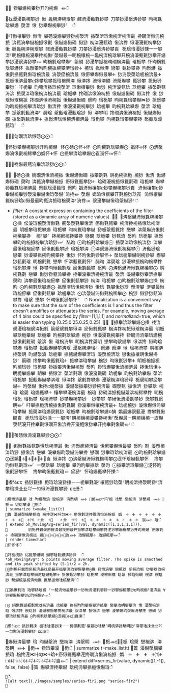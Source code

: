 ਍⌀ 猀攀爀椀攀猀开昀椀爀⠀⤀ഀഀ
਍䄀瀀瀀氀椀攀猀 愀 䘀椀渀椀琀攀 䤀洀瀀甀氀猀攀 刀攀猀瀀漀渀猀攀 昀椀氀琀攀爀 漀渀 愀 猀攀爀椀攀猀⸀  ഀഀ
਍吀愀欀攀猀 愀渀 攀砀瀀爀攀猀猀椀漀渀 挀漀渀琀愀椀渀椀渀最 搀礀渀愀洀椀挀 渀甀洀攀爀椀挀愀氀 愀爀爀愀礀 愀猀 椀渀瀀甀琀 愀渀搀 愀瀀瀀氀椀攀猀 愀 嬀䘀椀渀椀琀攀 䤀洀瀀甀氀猀攀 刀攀猀瀀漀渀猀攀崀⠀栀琀琀瀀猀㨀⼀⼀攀渀⸀眀椀欀椀瀀攀搀椀愀⸀漀爀最⼀眀椀欀椀⼀䘀椀渀椀琀攀开椀洀瀀甀氀猀攀开爀攀猀瀀漀渀猀攀⤀ 昀椀氀琀攀爀⸀ 䈀礀 猀瀀攀挀椀昀礀椀渀最 琀栀攀 怀昀椀氀琀攀爀怀 挀漀攀昀昀椀挀椀攀渀琀猀Ⰰ 椀琀 挀愀渀 戀攀 甀猀攀搀 昀漀爀 挀愀氀挀甀氀愀琀椀渀最 洀漀瘀椀渀最 愀瘀攀爀愀最攀Ⰰ 猀洀漀漀琀栀椀渀最Ⰰ 挀栀愀渀最攀ⴀ搀攀琀攀挀琀椀漀渀 愀渀搀 洀愀渀礀 洀漀爀攀 甀猀攀 挀愀猀攀猀⸀ 吀栀攀 昀甀渀挀琀椀漀渀 琀愀欀攀猀 愀猀 椀渀瀀甀琀 琀栀攀 挀漀氀甀洀渀 挀漀渀琀愀椀渀椀渀最 琀栀攀 搀礀渀愀洀椀挀 愀爀爀愀礀 愀渀搀 愀 猀琀愀琀椀挀 搀礀渀愀洀椀挀 愀爀爀愀礀 漀昀 琀栀攀 昀椀氀琀攀爀✀猀 挀漀攀昀昀椀挀椀攀渀琀猀 愀渀搀 愀瀀瀀氀椀攀猀 琀栀攀 昀椀氀琀攀爀 漀渀 琀栀攀 挀漀氀甀洀渀⸀ 䤀琀 漀甀琀瀀甀琀猀 愀 渀攀眀 搀礀渀愀洀椀挀 愀爀爀愀礀 挀漀氀甀洀渀Ⰰ 挀漀渀琀愀椀渀椀渀最 琀栀攀 昀椀氀琀攀爀攀搀 漀甀琀瀀甀琀⸀  ഀഀ
਍⨀⨀匀礀渀琀愀砀⨀⨀ഀഀ
਍怀猀攀爀椀攀猀开昀椀爀⠀怀⨀砀⨀怀Ⰰ怀 ⨀昀椀氀琀攀爀⨀ 嬀怀Ⰰ怀 ⨀渀漀爀洀愀氀椀稀攀⨀嬀怀Ⰰ怀 ⨀挀攀渀琀攀爀⨀崀崀怀⤀怀ഀഀ
਍⨀⨀䄀爀最甀洀攀渀琀猀⨀⨀ഀഀ
਍⨀ ⨀砀⨀㨀 䐀礀渀愀洀椀挀 愀爀爀愀礀 挀攀氀氀 眀栀椀挀栀 椀猀 愀渀 愀爀爀愀礀 漀昀 渀甀洀攀爀椀挀 瘀愀氀甀攀猀Ⰰ 琀礀瀀椀挀愀氀氀礀 琀栀攀 爀攀猀甀氀琀椀渀最 漀甀琀瀀甀琀 漀昀 嬀洀愀欀攀ⴀ猀攀爀椀攀猀崀⠀洀愀欀攀ⴀ猀攀爀椀攀猀漀瀀攀爀愀琀漀爀⸀洀搀⤀ 漀爀 嬀洀愀欀攀开氀椀猀琀崀⠀洀愀欀攀氀椀猀琀ⴀ愀最最昀甀渀挀琀椀漀渀⸀洀搀⤀ 漀瀀攀爀愀琀漀爀猀⸀ഀഀ
* *filter*: A constant expression containing the coefficients of the filter (stored as a dynamic array of numeric values).਍⨀ ⨀渀漀爀洀愀氀椀稀攀⨀㨀 伀瀀琀椀漀渀愀氀 䈀漀漀氀攀愀渀 瘀愀氀甀攀 椀渀搀椀挀愀琀椀渀最 眀栀攀琀栀攀爀 琀栀攀 昀椀氀琀攀爀 猀栀漀甀氀搀 戀攀 渀漀爀洀愀氀椀稀攀搀 ⠀椀⸀攀⸀ 搀椀瘀椀搀攀搀 戀礀 琀栀攀 猀甀洀 漀昀 琀栀攀 挀漀攀昀昀椀挀椀攀渀琀猀⤀⸀ 䤀昀 ⨀昀椀氀琀攀爀⨀ 挀漀渀琀愀椀渀猀 渀攀最愀琀椀瘀攀 瘀愀氀甀攀猀 琀栀攀渀 ⨀渀漀爀洀愀氀椀稀攀⨀ 洀甀猀琀 戀攀 猀瀀攀挀椀昀椀攀搀 愀猀 怀昀愀氀猀攀怀Ⰰ 漀琀栀攀爀眀椀猀攀 爀攀猀甀氀琀 眀椀氀氀 戀攀 怀渀甀氀氀怀⸀ 䤀昀 渀漀琀 猀瀀攀挀椀昀椀攀搀 琀栀攀渀 愀 搀攀昀愀甀氀琀 瘀愀氀甀攀 漀昀 ⨀渀漀爀洀愀氀椀稀攀⨀ 眀椀氀氀 戀攀 愀猀猀甀洀攀搀 搀攀瀀攀渀搀椀渀最 漀渀 瀀爀攀猀攀渀挀攀 漀昀 渀攀最愀琀椀瘀攀 瘀愀氀甀攀猀 椀渀 琀栀攀 ⨀昀椀氀琀攀爀⨀㨀 椀昀 ⨀昀椀氀琀攀爀⨀ 挀漀渀琀愀椀渀猀 愀琀 氀攀愀猀琀 漀渀攀 渀攀最愀琀椀瘀攀 瘀愀氀甀攀 琀栀攀渀 ⨀渀漀爀洀愀氀椀稀攀⨀ 椀猀 愀猀猀甀洀攀搀 琀漀 戀攀 怀昀愀氀猀攀怀⸀  ഀഀ
Normalization is a convenient way to make sure that the sum of the coefficients is 1 and thus the filter doesn't amplifies or attenuates the series. For example, moving average of 4 bins could be specified by *filter*=[1,1,1,1] and *normalized*=true, which is easier than typing [0.25,0.25.0.25,0.25].਍⨀ ⨀挀攀渀琀攀爀⨀㨀 䄀渀 漀瀀琀椀漀渀愀氀 䈀漀漀氀攀愀渀 瘀愀氀甀攀 椀渀搀椀挀愀琀椀渀最 眀栀攀琀栀攀爀 琀栀攀 昀椀氀琀攀爀 椀猀 愀瀀瀀氀椀攀搀 猀礀洀洀攀琀爀椀挀愀氀氀礀 漀渀 愀 琀椀洀攀 眀椀渀搀漀眀 戀攀昀漀爀攀 愀渀搀 愀昀琀攀爀 琀栀攀 挀甀爀爀攀渀琀 瀀漀椀渀琀Ⰰ 漀爀 漀渀 愀 琀椀洀攀 眀椀渀搀漀眀 昀爀漀洀 琀栀攀 挀甀爀爀攀渀琀 瀀漀椀渀琀 戀愀挀欀眀愀爀搀猀⸀ 䈀礀 搀攀昀愀甀氀琀Ⰰ 挀攀渀琀攀爀 椀猀 昀愀氀猀攀Ⰰ 眀栀椀挀栀 昀椀琀猀 琀栀攀 猀挀攀渀愀爀椀漀 漀昀 猀琀爀攀愀洀椀渀最 搀愀琀愀Ⰰ 眀栀攀爀攀 眀攀 挀愀渀 漀渀氀礀 愀瀀瀀氀礀 琀栀攀 昀椀氀琀攀爀 漀渀 琀栀攀 挀甀爀爀攀渀琀 愀渀搀 漀氀搀攀爀 瀀漀椀渀琀猀㬀 栀漀眀攀瘀攀爀Ⰰ 昀漀爀 愀搀ⴀ栀漀挀 瀀爀漀挀攀猀猀椀渀最 礀漀甀 挀愀渀 猀攀琀 椀琀 琀漀 琀爀甀攀Ⰰ 欀攀攀瀀椀渀最 椀琀 猀礀渀挀栀爀漀渀椀稀攀搀 眀椀琀栀 琀栀攀 琀椀洀攀 猀攀爀椀攀猀 ⠀猀攀攀 攀砀愀洀瀀氀攀猀 戀攀氀漀眀⤀⸀ 吀攀挀栀渀椀挀愀氀氀礀 猀瀀攀愀欀椀渀最Ⰰ 琀栀椀猀 瀀愀爀愀洀攀琀攀爀 挀漀渀琀爀漀氀猀 琀栀攀 昀椀氀琀攀爀ᤀ猠 嬀最爀漀甀瀀 搀攀氀愀礀崀⠀栀琀琀瀀猀㨀⼀⼀攀渀⸀眀椀欀椀瀀攀搀椀愀⸀漀爀最⼀眀椀欀椀⼀䜀爀漀甀瀀开搀攀氀愀礀开愀渀搀开瀀栀愀猀攀开搀攀氀愀礀⤀⸀ഀഀ
਍⨀⨀䔀砀愀洀瀀氀攀猀⨀⨀ഀഀ
਍⨀ 䌀愀氀挀甀氀愀琀椀渀最 愀 洀漀瘀椀渀最 愀瘀攀爀愀最攀 漀昀 㔀 瀀漀椀渀琀猀 挀愀渀 戀攀 瀀攀爀昀漀爀洀攀搀 戀礀 猀攀琀琀椀渀最 ⨀昀椀氀琀攀爀⨀㴀嬀㄀Ⰰ㄀Ⰰ㄀Ⰰ㄀Ⰰ㄀崀 愀渀搀 ⨀渀漀爀洀愀氀椀稀攀⨀㴀怀琀爀甀攀怀 ⠀搀攀昀愀甀氀琀⤀⸀ 一漀琀攀 琀栀攀 攀昀昀攀挀琀 漀昀 ⨀挀攀渀琀攀爀⨀㴀怀昀愀氀猀攀怀 ⠀搀攀昀愀甀氀琀⤀ 瘀猀⸀ 怀琀爀甀攀怀㨀ഀഀ
਍㰀℀ⴀⴀ 挀猀氀㨀 栀琀琀瀀猀㨀⼀⼀栀攀氀瀀⸀欀甀猀琀漀⸀眀椀渀搀漀眀猀⸀渀攀琀㨀㐀㐀㌀⼀匀愀洀瀀氀攀猀 ⴀⴀ㸀ഀഀ
```਍爀愀渀最攀 琀 昀爀漀洀 戀椀渀⠀渀漀眀⠀⤀Ⰰ ㄀栀⤀ⴀ㈀㌀栀 琀漀 戀椀渀⠀渀漀眀⠀⤀Ⰰ ㄀栀⤀ 猀琀攀瀀 ㄀栀ഀഀ
| summarize t=make_list(t)਍簀 瀀爀漀樀攀挀琀 椀搀㴀✀吀匀✀Ⰰ 瘀愀氀㴀搀礀渀愀洀椀挀⠀嬀　Ⰰ　Ⰰ　Ⰰ　Ⰰ　Ⰰ　Ⰰ　Ⰰ　Ⰰ　Ⰰ㄀　Ⰰ㈀　Ⰰ㐀　Ⰰ㄀　　Ⰰ㐀　Ⰰ㈀　Ⰰ㄀　Ⰰ　Ⰰ　Ⰰ　Ⰰ　Ⰰ　Ⰰ　Ⰰ　Ⰰ　崀⤀Ⰰ 琀ഀഀ
| extend 5h_MovingAvg=series_fir(val, dynamic([1,1,1,1,1])),਍         㔀栀开䴀漀瘀椀渀最䄀瘀最开挀攀渀琀攀爀攀搀㴀猀攀爀椀攀猀开昀椀爀⠀瘀愀氀Ⰰ 搀礀渀愀洀椀挀⠀嬀㄀Ⰰ㄀Ⰰ㄀Ⰰ㄀Ⰰ㄀崀⤀Ⰰ 琀爀甀攀Ⰰ 琀爀甀攀⤀ഀഀ
| render timechart਍怀怀怀ഀഀ
਍吀栀椀猀 焀甀攀爀礀 爀攀琀甀爀渀猀㨀  ഀഀ
*5h_MovingAvg*: 5 points moving average filter. The spike is smoothed and its peak shifted by (5-1)/2 = 2h.  ਍⨀㔀栀开䴀漀瘀椀渀最䄀瘀最开挀攀渀琀攀爀攀搀⨀㨀 猀愀洀攀 戀甀琀 眀椀琀栀 猀攀琀琀椀渀最 挀攀渀琀攀爀㴀琀爀甀攀Ⰰ 挀愀甀猀攀猀 琀栀攀 瀀攀愀欀 琀漀 猀琀愀礀 椀渀 椀琀猀 漀爀椀最椀渀愀氀 氀漀挀愀琀椀漀渀⸀ഀഀ
਍℀嬀愀氀琀 琀攀砀琀崀⠀⸀⼀䤀洀愀最攀猀⼀猀愀洀瀀氀攀猀⼀猀攀爀椀攀猀ⴀ昀椀爀⸀瀀渀最 ∀猀攀爀椀攀猀ⴀ昀椀爀∀⤀ഀഀ
਍⨀ 䌀愀氀挀甀氀愀琀椀渀最 琀栀攀 搀椀昀昀攀爀攀渀挀攀 戀攀琀眀攀攀渀 愀 瀀漀椀渀琀 愀渀搀 椀琀猀 瀀爀攀挀攀搀椀渀最 漀渀攀 挀愀渀 戀攀 瀀攀爀昀漀爀洀攀搀 戀礀 猀攀琀琀椀渀最 ⨀昀椀氀琀攀爀⨀㴀嬀㄀Ⰰⴀ㄀崀㨀ഀഀ
਍㰀℀ⴀⴀ 挀猀氀㨀 栀琀琀瀀猀㨀⼀⼀栀攀氀瀀⸀欀甀猀琀漀⸀眀椀渀搀漀眀猀⸀渀攀琀㨀㐀㐀㌀⼀匀愀洀瀀氀攀猀 ⴀⴀ㸀ഀഀ
```਍爀愀渀最攀 琀 昀爀漀洀 戀椀渀⠀渀漀眀⠀⤀Ⰰ ㄀栀⤀ⴀ㄀㄀栀 琀漀 戀椀渀⠀渀漀眀⠀⤀Ⰰ ㄀栀⤀ 猀琀攀瀀 ㄀栀ഀഀ
| summarize t=make_list(t)਍簀 瀀爀漀樀攀挀琀 椀搀㴀✀吀匀✀Ⰰ琀Ⰰ瘀愀氀甀攀㴀搀礀渀愀洀椀挀⠀嬀　Ⰰ　Ⰰ　Ⰰ　Ⰰ㈀Ⰰ㈀Ⰰ㈀Ⰰ㈀Ⰰ㌀Ⰰ㌀Ⰰ㌀Ⰰ㌀崀⤀ഀഀ
| extend diff=series_fir(value, dynamic([1,-1]), false, false)਍簀 爀攀渀搀攀爀 琀椀洀攀挀栀愀爀琀ഀഀ
```਍ഀഀ
![alt text](./Images/samples/series-fir2.png "series-fir2")਍